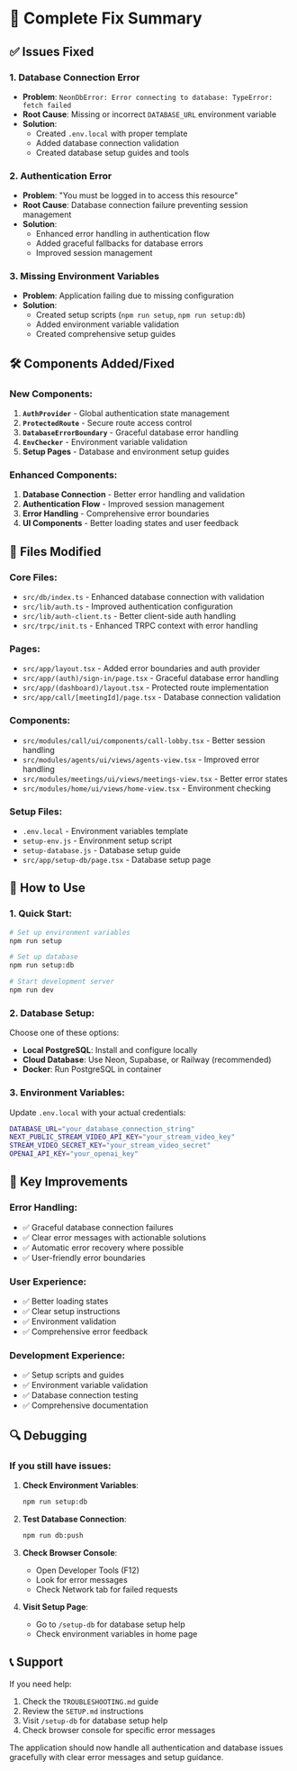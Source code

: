 # 🔧 Complete Fix Summary

## ✅ Issues Fixed

### 1. **Database Connection Error**
- **Problem**: `NeonDbError: Error connecting to database: TypeError: fetch failed`
- **Root Cause**: Missing or incorrect `DATABASE_URL` environment variable
- **Solution**: 
  - Created `.env.local` with proper template
  - Added database connection validation
  - Created database setup guides and tools

### 2. **Authentication Error**
- **Problem**: "You must be logged in to access this resource"
- **Root Cause**: Database connection failure preventing session management
- **Solution**:
  - Enhanced error handling in authentication flow
  - Added graceful fallbacks for database errors
  - Improved session management

### 3. **Missing Environment Variables**
- **Problem**: Application failing due to missing configuration
- **Solution**:
  - Created setup scripts (`npm run setup`, `npm run setup:db`)
  - Added environment variable validation
  - Created comprehensive setup guides

## 🛠️ Components Added/Fixed

### New Components:
1. **`AuthProvider`** - Global authentication state management
2. **`ProtectedRoute`** - Secure route access control
3. **`DatabaseErrorBoundary`** - Graceful database error handling
4. **`EnvChecker`** - Environment variable validation
5. **Setup Pages** - Database and environment setup guides

### Enhanced Components:
1. **Database Connection** - Better error handling and validation
2. **Authentication Flow** - Improved session management
3. **Error Handling** - Comprehensive error boundaries
4. **UI Components** - Better loading states and user feedback

## 📁 Files Modified

### Core Files:
- `src/db/index.ts` - Enhanced database connection with validation
- `src/lib/auth.ts` - Improved authentication configuration
- `src/lib/auth-client.ts` - Better client-side auth handling
- `src/trpc/init.ts` - Enhanced TRPC context with error handling

### Pages:
- `src/app/layout.tsx` - Added error boundaries and auth provider
- `src/app/(auth)/sign-in/page.tsx` - Graceful database error handling
- `src/app/(dashboard)/layout.tsx` - Protected route implementation
- `src/app/call/[meetingId]/page.tsx` - Database connection validation

### Components:
- `src/modules/call/ui/components/call-lobby.tsx` - Better session handling
- `src/modules/agents/ui/views/agents-view.tsx` - Improved error handling
- `src/modules/meetings/ui/views/meetings-view.tsx` - Better error states
- `src/modules/home/ui/views/home-view.tsx` - Environment checking

### Setup Files:
- `.env.local` - Environment variables template
- `setup-env.js` - Environment setup script
- `setup-database.js` - Database setup guide
- `src/app/setup-db/page.tsx` - Database setup page

## 🚀 How to Use

### 1. **Quick Start**:
```bash
# Set up environment variables
npm run setup

# Set up database
npm run setup:db

# Start development server
npm run dev
```

### 2. **Database Setup**:
Choose one of these options:
- **Local PostgreSQL**: Install and configure locally
- **Cloud Database**: Use Neon, Supabase, or Railway (recommended)
- **Docker**: Run PostgreSQL in container

### 3. **Environment Variables**:
Update `.env.local` with your actual credentials:
```bash
DATABASE_URL="your_database_connection_string"
NEXT_PUBLIC_STREAM_VIDEO_API_KEY="your_stream_video_key"
STREAM_VIDEO_SECRET_KEY="your_stream_video_secret"
OPENAI_API_KEY="your_openai_key"
```

## 🎯 Key Improvements

### Error Handling:
- ✅ Graceful database connection failures
- ✅ Clear error messages with actionable solutions
- ✅ Automatic error recovery where possible
- ✅ User-friendly error boundaries

### User Experience:
- ✅ Better loading states
- ✅ Clear setup instructions
- ✅ Environment validation
- ✅ Comprehensive error feedback

### Development Experience:
- ✅ Setup scripts and guides
- ✅ Environment variable validation
- ✅ Database connection testing
- ✅ Comprehensive documentation

## 🔍 Debugging

### If you still have issues:

1. **Check Environment Variables**:
   ```bash
   npm run setup:db
   ```

2. **Test Database Connection**:
   ```bash
   npm run db:push
   ```

3. **Check Browser Console**:
   - Open Developer Tools (F12)
   - Look for error messages
   - Check Network tab for failed requests

4. **Visit Setup Page**:
   - Go to `/setup-db` for database setup help
   - Check environment variables in home page

## 📞 Support

If you need help:
1. Check the `TROUBLESHOOTING.md` guide
2. Review the `SETUP.md` instructions
3. Visit `/setup-db` for database setup help
4. Check browser console for specific error messages

The application should now handle all authentication and database issues gracefully with clear error messages and setup guidance. 